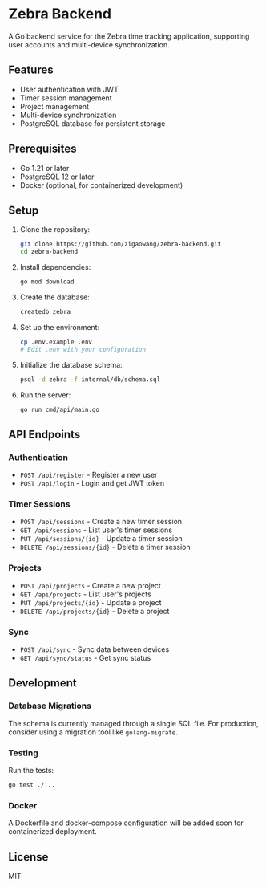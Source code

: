 # Zebra Backend

A Go backend service for the Zebra time tracking application, supporting user accounts and multi-device synchronization.

## Features

- User authentication with JWT
- Timer session management
- Project management
- Multi-device synchronization
- PostgreSQL database for persistent storage

## Prerequisites

- Go 1.21 or later
- PostgreSQL 12 or later
- Docker (optional, for containerized development)

## Setup

1. Clone the repository:
   ```bash
   git clone https://github.com/zigaowang/zebra-backend.git
   cd zebra-backend
   ```

2. Install dependencies:
   ```bash
   go mod download
   ```

3. Create the database:
   ```bash
   createdb zebra
   ```

4. Set up the environment:
   ```bash
   cp .env.example .env
   # Edit .env with your configuration
   ```

5. Initialize the database schema:
   ```bash
   psql -d zebra -f internal/db/schema.sql
   ```

6. Run the server:
   ```bash
   go run cmd/api/main.go
   ```

## API Endpoints

### Authentication
- `POST /api/register` - Register a new user
- `POST /api/login` - Login and get JWT token

### Timer Sessions
- `POST /api/sessions` - Create a new timer session
- `GET /api/sessions` - List user's timer sessions
- `PUT /api/sessions/{id}` - Update a timer session
- `DELETE /api/sessions/{id}` - Delete a timer session

### Projects
- `POST /api/projects` - Create a new project
- `GET /api/projects` - List user's projects
- `PUT /api/projects/{id}` - Update a project
- `DELETE /api/projects/{id}` - Delete a project

### Sync
- `POST /api/sync` - Sync data between devices
- `GET /api/sync/status` - Get sync status

## Development

### Database Migrations

The schema is currently managed through a single SQL file. For production, consider using a migration tool like `golang-migrate`.

### Testing

Run the tests:
```bash
go test ./...
```

### Docker

A Dockerfile and docker-compose configuration will be added soon for containerized deployment.

## License

MIT
